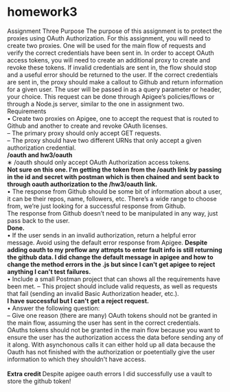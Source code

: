 # homework3

Assignment Three
Purpose
The purpose of this assignment is to protect the proxies using OAuth Authorization.
For this assignment, you will need to create two proxies. One will be used for the main flow of
requests and verify the correct credentials have been sent in. In order to accept OAuth access
tokens, you will need to create an additional proxy to create and revoke these tokens.
If invalid credentials are sent in, the flow should stop and a useful error should be returned to the
user. If the correct credentials are sent in, the proxy should make a callout to Github and return
information for a given user. The user will be passed in as a query parameter or header, your choice.
This request can be done through Apigee’s policies/flows or through a Node.js server, similar to
the one in assignment two.
Requirements<br>
• Create two proxies on Apigee, one to accept the request that is routed to Github and another
to create and revoke OAuth licenses.<br>
– The primary proxy should only accept GET requests.<br>
– The proxy should have two different URNs that only accept a given authorization
credential.<br>
<b> /oauth and hw3/oauth</b><br>
∗ /oauth should only accept OAuth Authorization access tokens.<br>
<b> Not sure on this one. I'm getting the token from the /oauth link by passing in the id and secret with
postman which is then chained and sent back to through oauth authorization to the /hw3/oauth link. </b><br>
• The response from Github should be some bit of information about a user, it can be their
repos, name, followers, etc. There’s a wide range to choose from, we’re just looking for a
successful response from Github.<br>
The response from Github doesn’t need to be manipulated in any way, just pass back to the
user.<br>
<b> Done. </b><br>
• If the user sends in an invalid authorization, return a helpful error message. Avoid using the
default error response from Apigee. 
<b> Despite adding oauth to my preflow any attmpts to enter fault info is still returning the github data.
I did change the default message in apigee and how to change the method errors in the .js but since I can't get apigee to reject anything I can't test failures.  </b><br>
• Include a small Postman project that can shows all the requirements have been met.
– This project should include valid requests, as well as requests that fail (sending an invalid
Basic Authorization header, etc.).<br>
<b> I have successful but I can't get a reject request. </b><br>
• Answer the following question:<br>
– Give one reason (there are many) OAuth tokens should not be granted in the main flow,
assuming the user has sent in the correct credentials.<br>
OAuths tokens should not be granted in the main flow because you want to ensure the user has the authorization access the data before sending any of it along. With asynchonous calls it can either hold up all data because the Oauth has not finished with the authorization or poetentially give the user information to which they shouldn't have access. 
<br><br>
<b> Extra credit </b>
Despite apigee oauth errors I did successfully use a vault to store the github token!
